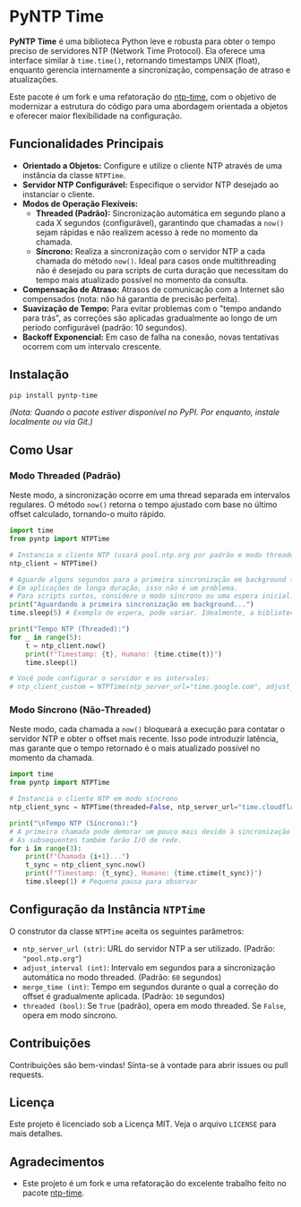 # PyNTP Time

**PyNTP Time** é uma biblioteca Python leve e robusta para obter o tempo preciso de servidores NTP (Network Time Protocol). Ela oferece uma interface similar à `time.time()`, retornando timestamps UNIX (float), enquanto gerencia internamente a sincronização, compensação de atraso e atualizações.

Este pacote é um fork e uma refatoração do [ntp-time](https://pypi.org/project/ntp-time/), com o objetivo de modernizar a estrutura do código para uma abordagem orientada a objetos e oferecer maior flexibilidade na configuração.

## Funcionalidades Principais

- **Orientado a Objetos:** Configure e utilize o cliente NTP através de uma instância da classe `NTPTime`.
- **Servidor NTP Configurável:** Especifique o servidor NTP desejado ao instanciar o cliente.
- **Modos de Operação Flexíveis:**
    - **Threaded (Padrão):** Sincronização automática em segundo plano a cada X segundos (configurável), garantindo que chamadas a `now()` sejam rápidas e não realizem acesso à rede no momento da chamada.
    - **Síncrono:** Realiza a sincronização com o servidor NTP a cada chamada do método `now()`. Ideal para casos onde multithreading não é desejado ou para scripts de curta duração que necessitam do tempo mais atualizado possível no momento da consulta.
- **Compensação de Atraso:** Atrasos de comunicação com a Internet são compensados (nota: não há garantia de precisão perfeita).
- **Suavização de Tempo:** Para evitar problemas com o "tempo andando para trás", as correções são aplicadas gradualmente ao longo de um período configurável (padrão: 10 segundos).
- **Backoff Exponencial:** Em caso de falha na conexão, novas tentativas ocorrem com um intervalo crescente.

## Instalação

```bash
pip install pyntp-time
```
*(Nota: Quando o pacote estiver disponível no PyPI. Por enquanto, instale localmente ou via Git.)*

## Como Usar

### Modo Threaded (Padrão)

Neste modo, a sincronização ocorre em uma thread separada em intervalos regulares. O método `now()` retorna o tempo ajustado com base no último offset calculado, tornando-o muito rápido.

```python
import time
from pyntp import NTPTime

# Instancia o cliente NTP (usará pool.ntp.org por padrão e modo threaded)
ntp_client = NTPTime()

# Aguarde alguns segundos para a primeira sincronização em background (especialmente na primeira execução)
# Em aplicações de longa duração, isso não é um problema.
# Para scripts curtos, considere o modo síncrono ou uma espera inicial.
print("Aguardando a primeira sincronização em background...")
time.sleep(5) # Exemplo de espera, pode variar. Idealmente, a biblioteca deve lidar com isso internamente ou fornecer um status.

print("Tempo NTP (Threaded):")
for _ in range(5):
    t = ntp_client.now()
    print(f"Timestamp: {t}, Humano: {time.ctime(t)}")
    time.sleep(1)

# Você pode configurar o servidor e os intervalos:
# ntp_client_custom = NTPTime(ntp_server_url="time.google.com", adjust_interval=300, merge_time=5)
```

### Modo Síncrono (Não-Threaded)

Neste modo, cada chamada a `now()` bloqueará a execução para contatar o servidor NTP e obter o offset mais recente. Isso pode introduzir latência, mas garante que o tempo retornado é o mais atualizado possível no momento da chamada.

```python
import time
from pyntp import NTPTime

# Instancia o cliente NTP em modo síncrono
ntp_client_sync = NTPTime(threaded=False, ntp_server_url="time.cloudflare.com")

print("\nTempo NTP (Síncrono):")
# A primeira chamada pode demorar um pouco mais devido à sincronização inicial no construtor.
# As subsequentes também farão I/O de rede.
for i in range(3):
    print(f"Chamada {i+1}...")
    t_sync = ntp_client_sync.now()
    print(f"Timestamp: {t_sync}, Humano: {time.ctime(t_sync)}")
    time.sleep(1) # Pequena pausa para observar
```

## Configuração da Instância `NTPTime`

O construtor da classe `NTPTime` aceita os seguintes parâmetros:

- `ntp_server_url (str)`: URL do servidor NTP a ser utilizado. (Padrão: `"pool.ntp.org"`)
- `adjust_interval (int)`: Intervalo em segundos para a sincronização automática no modo threaded. (Padrão: `60` segundos)
- `merge_time (int)`: Tempo em segundos durante o qual a correção do offset é gradualmente aplicada. (Padrão: `10` segundos)
- `threaded (bool)`: Se `True` (padrão), opera em modo threaded. Se `False`, opera em modo síncrono.

## Contribuições

Contribuições são bem-vindas! Sinta-se à vontade para abrir issues ou pull requests.

## Licença

Este projeto é licenciado sob a Licença MIT. Veja o arquivo `LICENSE` para mais detalhes.

## Agradecimentos

- Este projeto é um fork e uma refatoração do excelente trabalho feito no pacote [ntp-time](https://pypi.org/project/ntp-time/).
```
